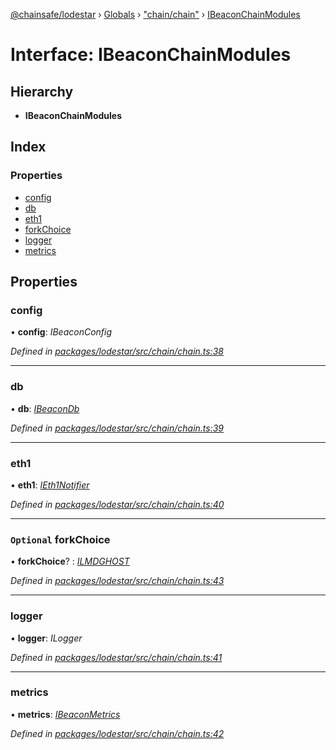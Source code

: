 [@chainsafe/lodestar](../README.md) › [Globals](../globals.md) › ["chain/chain"](../modules/_chain_chain_.md) › [IBeaconChainModules](_chain_chain_.ibeaconchainmodules.md)

# Interface: IBeaconChainModules

## Hierarchy

* **IBeaconChainModules**

## Index

### Properties

* [config](_chain_chain_.ibeaconchainmodules.md#config)
* [db](_chain_chain_.ibeaconchainmodules.md#db)
* [eth1](_chain_chain_.ibeaconchainmodules.md#eth1)
* [forkChoice](_chain_chain_.ibeaconchainmodules.md#optional-forkchoice)
* [logger](_chain_chain_.ibeaconchainmodules.md#logger)
* [metrics](_chain_chain_.ibeaconchainmodules.md#metrics)

## Properties

###  config

• **config**: *IBeaconConfig*

*Defined in [packages/lodestar/src/chain/chain.ts:38](https://github.com/ChainSafe/lodestar/blob/5eceb6c26/packages/lodestar/src/chain/chain.ts#L38)*

___

###  db

• **db**: *[IBeaconDb](_db_api_beacon_interface_.ibeacondb.md)*

*Defined in [packages/lodestar/src/chain/chain.ts:39](https://github.com/ChainSafe/lodestar/blob/5eceb6c26/packages/lodestar/src/chain/chain.ts#L39)*

___

###  eth1

• **eth1**: *[IEth1Notifier](_eth1_interface_.ieth1notifier.md)*

*Defined in [packages/lodestar/src/chain/chain.ts:40](https://github.com/ChainSafe/lodestar/blob/5eceb6c26/packages/lodestar/src/chain/chain.ts#L40)*

___

### `Optional` forkChoice

• **forkChoice**? : *[ILMDGHOST](_chain_forkchoice_interface_.ilmdghost.md)*

*Defined in [packages/lodestar/src/chain/chain.ts:43](https://github.com/ChainSafe/lodestar/blob/5eceb6c26/packages/lodestar/src/chain/chain.ts#L43)*

___

###  logger

• **logger**: *ILogger*

*Defined in [packages/lodestar/src/chain/chain.ts:41](https://github.com/ChainSafe/lodestar/blob/5eceb6c26/packages/lodestar/src/chain/chain.ts#L41)*

___

###  metrics

• **metrics**: *[IBeaconMetrics](_metrics_interface_.ibeaconmetrics.md)*

*Defined in [packages/lodestar/src/chain/chain.ts:42](https://github.com/ChainSafe/lodestar/blob/5eceb6c26/packages/lodestar/src/chain/chain.ts#L42)*
